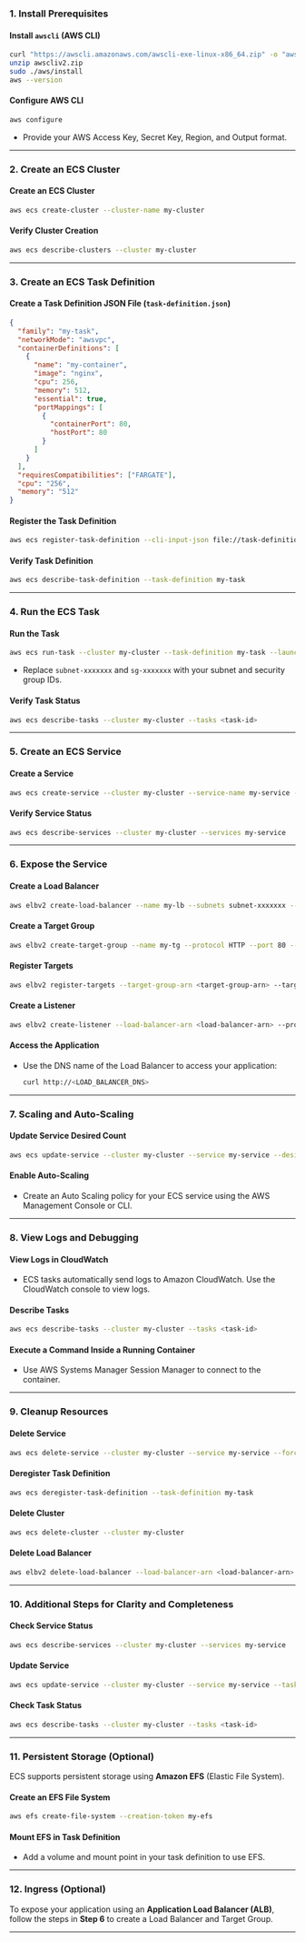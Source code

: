 ### **1. Install Prerequisites**
#### Install `awscli` (AWS CLI)
```sh
curl "https://awscli.amazonaws.com/awscli-exe-linux-x86_64.zip" -o "awscliv2.zip"
unzip awscliv2.zip
sudo ./aws/install
aws --version
```

#### Configure AWS CLI
```sh
aws configure
```
- Provide your AWS Access Key, Secret Key, Region, and Output format.

---

### **2. Create an ECS Cluster**
#### Create an ECS Cluster
```sh
aws ecs create-cluster --cluster-name my-cluster
```

#### Verify Cluster Creation
```sh
aws ecs describe-clusters --cluster my-cluster
```

---

### **3. Create an ECS Task Definition**
#### Create a Task Definition JSON File (`task-definition.json`)
```json
{
  "family": "my-task",
  "networkMode": "awsvpc",
  "containerDefinitions": [
    {
      "name": "my-container",
      "image": "nginx",
      "cpu": 256,
      "memory": 512,
      "essential": true,
      "portMappings": [
        {
          "containerPort": 80,
          "hostPort": 80
        }
      ]
    }
  ],
  "requiresCompatibilities": ["FARGATE"],
  "cpu": "256",
  "memory": "512"
}
```

#### Register the Task Definition
```sh
aws ecs register-task-definition --cli-input-json file://task-definition.json
```

#### Verify Task Definition
```sh
aws ecs describe-task-definition --task-definition my-task
```

---

### **4. Run the ECS Task**
#### Run the Task
```sh
aws ecs run-task --cluster my-cluster --task-definition my-task --launch-type FARGATE --network-configuration "awsvpcConfiguration={subnets=[subnet-xxxxxxx],securityGroups=[sg-xxxxxxx],assignPublicIp=ENABLED}"
```
- Replace `subnet-xxxxxxx` and `sg-xxxxxxx` with your subnet and security group IDs.

#### Verify Task Status
```sh
aws ecs describe-tasks --cluster my-cluster --tasks <task-id>
```

---

### **5. Create an ECS Service**
#### Create a Service
```sh
aws ecs create-service --cluster my-cluster --service-name my-service --task-definition my-task --desired-count 2 --launch-type FARGATE --network-configuration "awsvpcConfiguration={subnets=[subnet-xxxxxxx],securityGroups=[sg-xxxxxxx],assignPublicIp=ENABLED}"
```

#### Verify Service Status
```sh
aws ecs describe-services --cluster my-cluster --services my-service
```

---

### **6. Expose the Service**
#### Create a Load Balancer
```sh
aws elbv2 create-load-balancer --name my-lb --subnets subnet-xxxxxxx --security-groups sg-xxxxxxx
```

#### Create a Target Group
```sh
aws elbv2 create-target-group --name my-tg --protocol HTTP --port 80 --vpc-id vpc-xxxxxxx
```

#### Register Targets
```sh
aws elbv2 register-targets --target-group-arn <target-group-arn> --targets Id=<instance-id>,Port=80
```

#### Create a Listener
```sh
aws elbv2 create-listener --load-balancer-arn <load-balancer-arn> --protocol HTTP --port 80 --default-actions Type=forward,TargetGroupArn=<target-group-arn>
```

#### Access the Application
- Use the DNS name of the Load Balancer to access your application:
  ```sh
  curl http://<LOAD_BALANCER_DNS>
  ```

---

### **7. Scaling and Auto-Scaling**
#### Update Service Desired Count
```sh
aws ecs update-service --cluster my-cluster --service my-service --desired-count 5
```

#### Enable Auto-Scaling
- Create an Auto Scaling policy for your ECS service using the AWS Management Console or CLI.

---

### **8. View Logs and Debugging**
#### View Logs in CloudWatch
- ECS tasks automatically send logs to Amazon CloudWatch. Use the CloudWatch console to view logs.

#### Describe Tasks
```sh
aws ecs describe-tasks --cluster my-cluster --tasks <task-id>
```

#### Execute a Command Inside a Running Container
- Use AWS Systems Manager Session Manager to connect to the container.

---

### **9. Cleanup Resources**
#### Delete Service
```sh
aws ecs delete-service --cluster my-cluster --service my-service --force
```

#### Deregister Task Definition
```sh
aws ecs deregister-task-definition --task-definition my-task
```

#### Delete Cluster
```sh
aws ecs delete-cluster --cluster my-cluster
```

#### Delete Load Balancer
```sh
aws elbv2 delete-load-balancer --load-balancer-arn <load-balancer-arn>
```

---

### **10. Additional Steps for Clarity and Completeness**
#### Check Service Status
```sh
aws ecs describe-services --cluster my-cluster --services my-service
```

#### Update Service
```sh
aws ecs update-service --cluster my-cluster --service my-service --task-definition my-task
```

#### Check Task Status
```sh
aws ecs describe-tasks --cluster my-cluster --tasks <task-id>
```

---

### **11. Persistent Storage (Optional)**
ECS supports persistent storage using **Amazon EFS** (Elastic File System).

#### Create an EFS File System
```sh
aws efs create-file-system --creation-token my-efs
```

#### Mount EFS in Task Definition
- Add a volume and mount point in your task definition to use EFS.

---

### **12. Ingress (Optional)**
To expose your application using an **Application Load Balancer (ALB)**, follow the steps in **Step 6** to create a Load Balancer and Target Group.

---
